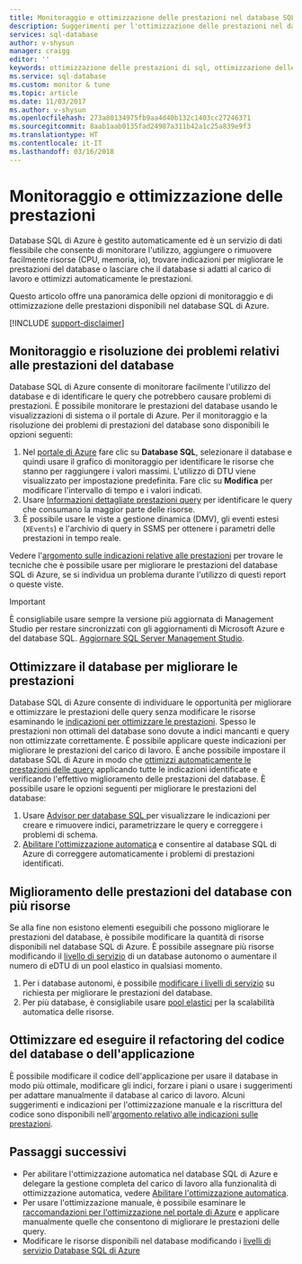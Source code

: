 ```yaml
---
title: Monitoraggio e ottimizzazione delle prestazioni nel database SQL di Azure | Microsoft Docs
description: Suggerimenti per l'ottimizzazione delle prestazioni nel database SQL di Azure tramite valutazione e miglioramento.
services: sql-database
author: v-shysun
manager: craigg
editor: ''
keywords: ottimizzazione delle prestazioni di sql, ottimizzazione delle prestazioni del database, suggerimenti di ottimizzazione delle prestazioni di sql ottimizzazione delle prestazioni del database sql
ms.service: sql-database
ms.custom: monitor & tune
ms.topic: article
ms.date: 11/03/2017
ms.author: v-shysun
ms.openlocfilehash: 273a80134975fb9aa4d40b132c1403cc27246371
ms.sourcegitcommit: 8aab1aab0135fad24987a311b42a1c25a839e9f3
ms.translationtype: HT
ms.contentlocale: it-IT
ms.lasthandoff: 03/16/2018
---
```

# <a name="monitoring-and-performance-tuning"></a>Monitoraggio e ottimizzazione delle prestazioni

Database SQL di Azure è gestito automaticamente ed è un servizio di dati flessibile che consente di monitorare l'utilizzo, aggiungere o rimuovere facilmente risorse (CPU, memoria, io), trovare indicazioni per migliorare le prestazioni del database o lasciare che il database si adatti al carico di lavoro e ottimizzi automaticamente le prestazioni.

Questo articolo offre una panoramica delle opzioni di monitoraggio e di ottimizzazione delle prestazioni disponibili nel database SQL di Azure.

[!INCLUDE [support-disclaimer](../../includes/support-disclaimer.md)]

## <a name="monitoring-and-troubleshooting-database-performance"></a>Monitoraggio e risoluzione dei problemi relativi alle prestazioni del database

Database SQL di Azure consente di monitorare facilmente l'utilizzo del database e di identificare le query che potrebbero causare problemi di prestazioni. È possibile monitorare le prestazioni del database usando le visualizzazioni di sistema o il portale di Azure. Per il monitoraggio e la risoluzione dei problemi di prestazioni del database sono disponibili le opzioni seguenti:

1. Nel [portale di Azure](https://portal.azure.com) fare clic su **Database SQL**, selezionare il database e quindi usare il grafico di monitoraggio per identificare le risorse che stanno per raggiungere i valori massimi. L'utilizzo di DTU viene visualizzato per impostazione predefinita. Fare clic su **Modifica** per modificare l'intervallo di tempo e i valori indicati.
2. Usare [Informazioni dettagliate prestazioni query](sql-database-query-performance.md) per identificare le query che consumano la maggior parte delle risorse.
3. È possibile usare le viste a gestione dinamica (DMV), gli eventi estesi (`XEvents`) e l'archivio di query in SSMS per ottenere i parametri delle prestazioni in tempo reale.

Vedere l'[argomento sulle indicazioni relative alle prestazioni](sql-database-performance-guidance.md) per trovare le tecniche che è possibile usare per migliorare le prestazioni del database SQL di Azure, se si individua un problema durante l'utilizzo di questi report o queste viste.

> [!IMPORTANT] 
> È consigliabile usare sempre la versione più aggiornata di Management Studio per restare sincronizzati con gli aggiornamenti di Microsoft Azure e del database SQL. [Aggiornare SQL Server Management Studio](https://msdn.microsoft.com/library/mt238290.aspx).
>

## <a name="optimize-database-to-improve-performance"></a>Ottimizzare il database per migliorare le prestazioni

Database SQL di Azure consente di individuare le opportunità per migliorare e ottimizzare le prestazioni delle query senza modificare le risorse esaminando le [indicazioni per ottimizzare le prestazioni](sql-database-advisor.md). Spesso le prestazioni non ottimali del database sono dovute a indici mancanti e query non ottimizzate correttamente. È possibile applicare queste indicazioni per migliorare le prestazioni del carico di lavoro.
È anche possibile impostare il database SQL di Azure in modo che [ottimizzi automaticamente le prestazioni delle query](sql-database-automatic-tuning.md) applicando tutte le indicazioni identificate e verificando l'effettivo miglioramento delle prestazioni del database. È possibile usare le opzioni seguenti per migliorare le prestazioni del database:

1. Usare [Advisor per database SQL ](sql-database-advisor-portal.md) per visualizzare le indicazioni per creare e rimuovere indici, parametrizzare le query e correggere i problemi di schema.
2. [Abilitare l'ottimizzazione automatica](sql-database-automatic-tuning-enable.md) e consentire al database SQL di Azure di correggere automaticamente i problemi di prestazioni identificati.

## <a name="improving-database-performance-with-more-resources"></a>Miglioramento delle prestazioni del database con più risorse

Se alla fine non esistono elementi eseguibili che possono migliorare le prestazioni del database, è possibile modificare la quantità di risorse disponibili nel database SQL di Azure. È possibile assegnare più risorse modificando il [livello di servizio](sql-database-service-tiers.md) di un database autonomo o aumentare il numero di eDTU di un pool elastico in qualsiasi momento.
1. Per i database autonomi, è possibile [modificare i livelli di servizio](sql-database-service-tiers.md) su richiesta per migliorare le prestazioni del database.
2. Per più database, è consigliabile usare [pool elastici](sql-database-elastic-pool-guidance.md) per la scalabilità automatica delle risorse.

## <a name="tune-and-refactor-application-or-database-code"></a>Ottimizzare ed eseguire il refactoring del codice del database o dell'applicazione

È possibile modificare il codice dell'applicazione per usare il database in modo più ottimale, modificare gli indici, forzare i piani o usare i suggerimenti per adattare manualmente il database al carico di lavoro. Alcuni suggerimenti e indicazioni per l'ottimizzazione manuale e la riscrittura del codice sono disponibili nell'[argomento relativo alle indicazioni sulle prestazioni](sql-database-performance-guidance.md).


## <a name="next-steps"></a>Passaggi successivi

- Per abilitare l'ottimizzazione automatica nel database SQL di Azure e delegare la gestione completa del carico di lavoro alla funzionalità di ottimizzazione automatica, vedere [Abilitare l'ottimizzazione automatica](sql-database-automatic-tuning-enable.md).
- Per usare l'ottimizzazione manuale, è possibile esaminare le [raccomandazioni per l'ottimizzazione nel portale di Azure](sql-database-advisor-portal.md) e applicare manualmente quelle che consentono di migliorare le prestazioni delle query.
- Modificare le risorse disponibili nel database modificando i [livelli di servizio Database SQL di Azure](sql-database-performance-guidance.md)

